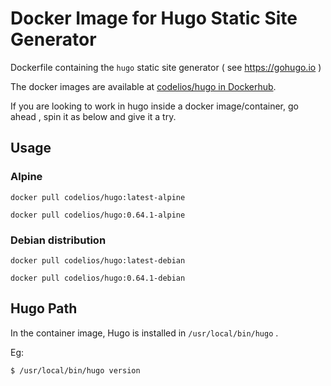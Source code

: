 # Docker Image for Hugo Static Site Generator

Dockerfile containing the `hugo` static site generator ( see https://gohugo.io )

The docker images are available at [codelios/hugo in Dockerhub](https://hub.docker.com/r/codelios/hugo).

If you are looking to work in hugo inside a docker image/container, go ahead , spin it as below and give it a try.


## Usage

### Alpine

```
docker pull codelios/hugo:latest-alpine
```

```
docker pull codelios/hugo:0.64.1-alpine
```

### Debian distribution

```
docker pull codelios/hugo:latest-debian
```

```
docker pull codelios/hugo:0.64.1-debian
```

## Hugo Path

In the container image, Hugo is installed in `/usr/local/bin/hugo` .

Eg:

```
$ /usr/local/bin/hugo version
```
